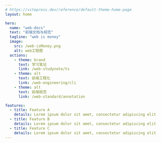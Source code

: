 ```yaml
---
# https://vitepress.dev/reference/default-theme-home-page
layout: home

hero:
  name: "web-docs"
  text: "前端文档与规范"
  tagline: "web is money"
  image:
    src: /web-isMoney.png
    alt: web工程图
  actions:
    - theme: brand
      text: 学习笔记
      link: /web-studynote/ts
    - theme: alt
      text: 前端工程化
      link: /web-engineering/cli
    - theme: alt
      text: 前端规范
      link: /web-standard/annotation

features:
  - title: Feature A
    details: Lorem ipsum dolor sit amet, consectetur adipiscing elit
  - title: Feature B
    details: Lorem ipsum dolor sit amet, consectetur adipiscing elit
  - title: Feature C
    details: Lorem ipsum dolor sit amet, consectetur adipiscing elit
---
```

